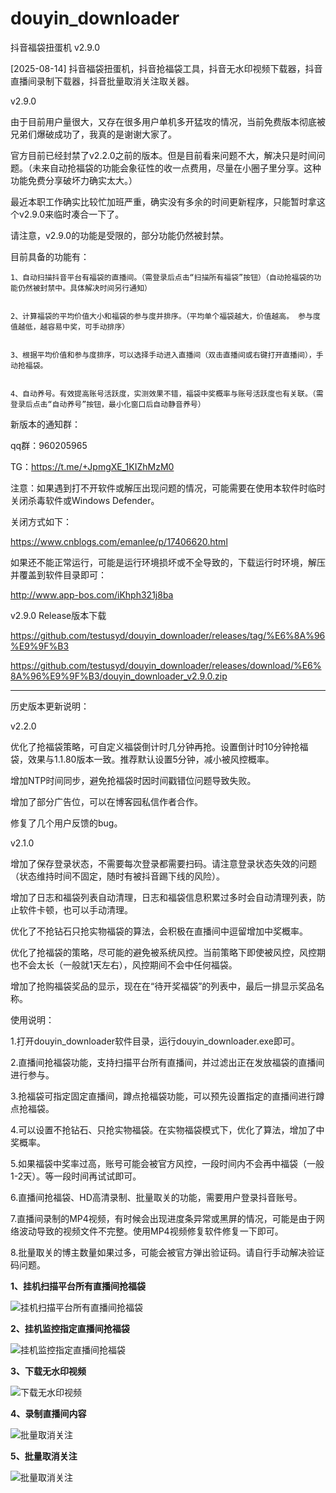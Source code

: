 # douyin_downloader

抖音福袋扭蛋机 v2.9.0


[2025-08-14] 抖音福袋扭蛋机，抖音抢福袋工具，抖音无水印视频下载器，抖音直播间录制下载器，抖音批量取消关注取关器。


v2.9.0

由于目前用户量很大，又存在很多用户单机多开猛攻的情况，当前免费版本彻底被兄弟们爆破成功了，我真的是谢谢大家了。

官方目前已经封禁了v2.2.0之前的版本。但是目前看来问题不大，解决只是时间问题。（未来自动抢福袋的功能会象征性的收一点费用，尽量在小圈子里分享。这种功能免费分享破坏力确实太大。）

最近本职工作确实比较忙加班严重，确实没有多余的时间更新程序，只能暂时拿这个v2.9.0来临时凑合一下了。


请注意，v2.9.0的功能是受限的，部分功能仍然被封禁。


目前具备的功能有：


	1、自动扫描抖音平台有福袋的直播间。（需登录后点击“扫描所有福袋”按钮）（自动抢福袋的功能仍然被封禁中。具体解决时间另行通知）
 
 
	2、计算福袋的平均价值大小和福袋的参与度并排序。（平均单个福袋越大，价值越高。 参与度值越低，越容易中奖，可手动排序）
 
 
	3、根据平均价值和参与度排序，可以选择手动进入直播间（双击直播间或右键打开直播间），手动抢福袋。
 
 
	4、自动养号。有效提高账号活跃度，实测效果不错，福袋中奖概率与账号活跃度也有关联。（需登录后点击“自动养号”按钮，最小化窗口后自动静音养号）
 
 

新版本的通知群：

qq群：960205965

TG：https://t.me/+JpmgXE_1KIZhMzM0



注意：如果遇到打不开软件或解压出现问题的情况，可能需要在使用本软件时临时关闭杀毒软件或Windows Defender。

关闭方式如下：


https://www.cnblogs.com/emanlee/p/17406620.html


如果还不能正常运行，可能是运行环境损坏或不全导致的，下载运行时环境，解压并覆盖到软件目录即可：

http://www.app-bos.com/iKhph321j8ba


v2.9.0 Release版本下载


https://github.com/testusyd/douyin_downloader/releases/tag/%E6%8A%96%E9%9F%B3



https://github.com/testusyd/douyin_downloader/releases/download/%E6%8A%96%E9%9F%B3/douyin_downloader_v2.9.0.zip




------------------------------------------------------------------------------------------------------
历史版本更新说明：

v2.2.0

优化了抢福袋策略，可自定义福袋倒计时几分钟再抢。设置倒计时10分钟抢福袋，效果与1.1.80版本一致。推荐默认设置5分钟，减小被风控概率。

增加NTP时间同步，避免抢福袋时因时间戳错位问题导致失败。

增加了部分广告位，可以在博客园私信作者合作。

修复了几个用户反馈的bug。





v2.1.0

增加了保存登录状态，不需要每次登录都需要扫码。请注意登录状态失效的问题（状态维持时间不固定，随时有被抖音踢下线的风险）。

增加了日志和福袋列表自动清理，日志和福袋信息积累过多时会自动清理列表，防止软件卡顿，也可以手动清理。

优化了不抢钻石只抢实物福袋的算法，会积极在直播间中逗留增加中奖概率。

优化了抢福袋的策略，尽可能的避免被系统风控。当前策略下即使被风控，风控期也不会太长（一般就1天左右），风控期间不会中任何福袋。

增加了抢购福袋奖品的显示，现在在“待开奖福袋”的列表中，最后一排显示奖品名称。



使用说明：


1.打开douyin_downloader软件目录，运行douyin_downloader.exe即可。

2.直播间抢福袋功能，支持扫描平台所有直播间，并过滤出正在发放福袋的直播间进行参与。

3.抢福袋可指定固定直播间，蹲点抢福袋功能，可以预先设置指定的直播间进行蹲点抢福袋。

4.可以设置不抢钻石、只抢实物福袋。在实物福袋模式下，优化了算法，增加了中奖概率。

5.如果福袋中奖率过高，账号可能会被官方风控，一段时间内不会再中福袋（一般1-2天）。等一段时间再试试即可。

6.直播间抢福袋、HD高清录制、批量取关的功能，需要用户登录抖音账号。

7.直播间录制的MP4视频，有时候会出现进度条异常或黑屏的情况，可能是由于网络波动导致的视频文件不完整。使用MP4视频修复软件修复一下即可。

8.批量取关的博主数量如果过多，可能会被官方弹出验证码。请自行手动解决验证码问题。






**1、挂机扫描平台所有直播间抢福袋**

![挂机扫描平台所有直播间抢福袋](使用教程/1、挂机扫描平台所有直播间抢福袋.png "挂机扫描平台所有直播间抢福袋")

**2、挂机监控指定直播间抢福袋**

![挂机监控指定直播间抢福袋](使用教程/2、挂机监控指定直播间抢福袋.png "挂机监控指定直播间抢福袋")

**3、下载无水印视频**

![下载无水印视频](使用教程/3、下载无水印视频.png "下载无水印视频")

**4、录制直播间内容**

![批量取消关注](使用教程/4、录制直播间内容.png "录制直播间内容")

**5、批量取消关注**

![批量取消关注](使用教程/5、批量取消关注.png "批量取消关注")


